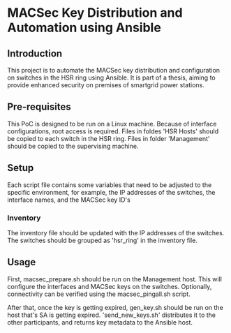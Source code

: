 # MACSec Key Distribution and Automation using Ansible

## Introduction

This project is to automate the MACSec key distribution and configuration on switches in the HSR ring using Ansible. It is part of a thesis, aiming to provide enhanced security on premises of smartgrid power stations.

## Pre-requisites
This PoC is designed to be run on a Linux machine. Because of interface configurations, root access is required.
Files in foldes 'HSR Hosts' should be copied to each switch in the HSR ring.
Files in folder 'Management' should be copied to the supervising machine.

## Setup
Each script file contains some variables that need to be adjusted to the specific environment, for example, the IP addresses of the switches, the interface names, and the MACSec key ID's

### Inventory

The inventory file should be updated with the IP addresses of the switches. The switches should be grouped as 'hsr_ring' in the inventory file.

## Usage
First, macsec_prepare.sh should be run on the Management host. This will configure the interfaces and MACSec keys on the switches. Optionally, connectivity can be verified using the macsec_pingall.sh script.

After that, once the key is getting expired, gen_key.sh should be run on the host that's SA is getting expired. 'send_new_keys.sh' distributes it to the other participants, and returns key metadata to the Ansible host.

